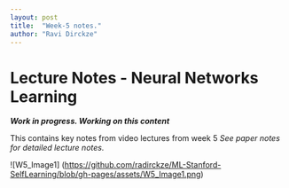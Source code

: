 ```yaml
---
layout: post
title:  "Week-5 notes."
author: "Ravi Dirckze"
---
```


# Lecture Notes - Neural Networks Learning

_**Work in progress. Working on this content**_ 

This contains key notes from video lectures from week 5 *See paper notes for detailed lecture notes.*

![W5_Image1] (https://github.com/radirckze/ML-Stanford-SelfLearning/blob/gh-pages/assets/W5_Image1.png)

